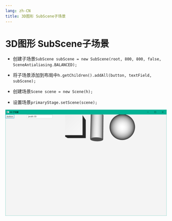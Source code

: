 ```yaml
---
lang: zh-CN
title: 3D图形 SubScene子场景
---
```



# 3D图形 SubScene子场景

* 创建子场景`SubScene subScene = new SubScene(root, 800, 800, false, SceneAntialiasing.BALANCED);`

* 将子场景添加到布局中`h.getChildren().addAll(button, textField, subScene);`

* 创建场景`Scene scene = new Scene(h);`

* 设置场景`primaryStage.setScene(scene);`

![](../assets/Pasted%20image%2020220618201608.png)